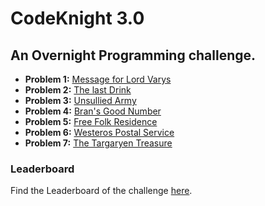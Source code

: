 # CodeKnight 3.0

## An Overnight Programming challenge.

* **Problem 1:** [Message for Lord Varys](https://www.hackerrank.com/contests/codeknight-3-0/challenges/tyrions-message)
* **Problem 2:** [The last Drink](https://www.hackerrank.com/contests/codeknight-3-0/challenges/the-last-drink)
* **Problem 3:** [Unsullied Army](https://www.hackerrank.com/contests/codeknight-3-0/challenges/unsullied-army-1)
* **Problem 4:** [Bran's Good Number](https://www.hackerrank.com/contests/codeknight-3-0/challenges/brans-good-number)
* **Problem 5:** [Free Folk Residence](https://www.hackerrank.com/contests/codeknight-3-0/challenges/free-folk-residence) 
* **Problem 6:** [Westeros Postal Service](https://www.hackerrank.com/contests/codeknight-3-0/challenges/westeros-postal-service) 
* **Problem 7:** [The Targaryen Treasure](https://www.hackerrank.com/contests/codeknight-3-0/challenges/the-targaryen-treasure)    


### Leaderboard

Find the Leaderboard of the challenge [here](https://www.hackerrank.com/contests/codeknight-3-0/leaderboard).
